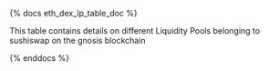 {% docs eth_dex_lp_table_doc %}

This table contains details on different Liquidity Pools belonging to sushiswap on the gnosis blockchain

{% enddocs %}